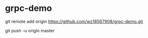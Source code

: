 # grpc-demo

git remote add origin https://github.com/wz18567908/grpc-demo.git

git push -u origin master
